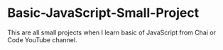 # Basic-JavaScript-Small-Project
This are all small projects when I learn basic of JavaScript from Chai or Code YouTube channel.
